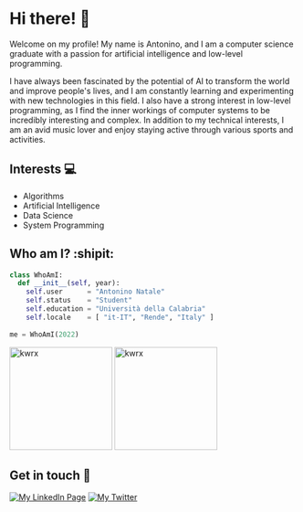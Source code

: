 # Hi there! 👋 
Welcome on my profile! My name is Antonino, and I am a computer science graduate with a passion for artificial intelligence and low-level programming.

I have always been fascinated by the potential of AI to transform the world and improve people's lives, and I am constantly learning and experimenting with new technologies in this field. I also have a strong interest in low-level programming, as I find the inner workings of computer systems to be incredibly interesting and complex. In addition to my technical interests, I am an avid music lover and enjoy staying active through various sports and activities.

## Interests :computer:
* Algorithms
* Artificial Intelligence
* Data Science
* System Programming


## Who am I? :shipit:
```python
class WhoAmI:
  def __init__(self, year):
    self.user      = "Antonino Natale"
    self.status    = "Student"
    self.education = "Università della Calabria" 
    self.locale    = [ "it-IT", "Rende", "Italy" ]
    
me = WhoAmI(2022)
```

<p>
  <img height="180em" src="https://github-readme-stats-kwrx.vercel.app/api?username=kwrx&show_icons=true&hide_border=true&include_all_commits=true&count_private=true&theme=dark" alt="kwrx" />
  <img height="180em" src="https://github-readme-stats-kwrx.vercel.app/api/top-langs/?username=kwrx,@bioagrisrls,@nefele-org,@centro-cuore,@mantik-org,@krarty,@unijira&show_icons=true&hide_border=true&layout=compact&langs_count=10&hide=Makefile,M4,Tex,Objective-C,PLpgSQL,TSQL,SQLPL,Shell,Hack,Perl,Vue,HTML,SCSS,Dockerfile,ShaderLab&theme=dark" alt="kwrx" />
</p>

## Get in touch :speech_balloon:
[![My LinkedIn Page](https://img.shields.io/badge/LinkedIn-0077B5?style=for-the-badge&logo=linkedin&logoColor=white)](https://www.linkedin.com/in/antonino-natale/)
[![My Twitter](https://img.shields.io/badge/Twitter-1DA1F2?style=for-the-badge&logo=twitter&logoColor=white)](https://twitter.com/_antonionatale)
